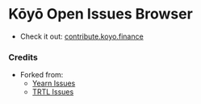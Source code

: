 # Kōyō Open Issues Browser

- Check it out: [contribute.koyo.finance](https://contribute.koyo.finance)

### Credits

- Forked from:
   - [Yearn Issues](https://github.com/saltyfacu/yearn-issues)
   - [TRTL Issues](https://github.com/turtlecoin/trtl-issues)
